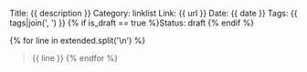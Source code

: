 Title: {{ description }}
Category: linklist
Link: {{ url }}
Date: {{ date }}
Tags: {{ tags|join(', ') }}
{% if is_draft == true %}Status: draft
{% endif %}

{% for line in extended.split('\n') %}
> {{ line }}
{% endfor %}
